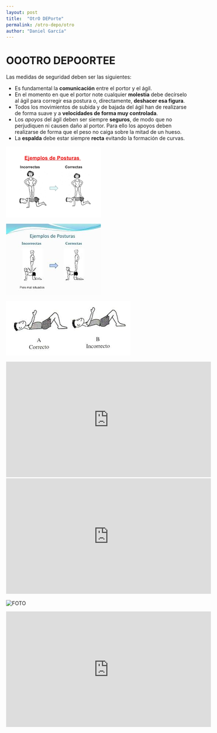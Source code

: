 ```yaml
---
layout: post
title:  "OtrO DEPorte"
permalink: /otro-depo/otro
author: "Daniel García"
---
```


# OOOTRO DEPOORTEE



Las medidas de seguridad deben ser las siguientes:
* Es fundamental la **comunicación** entre el portor y el ágil.
* En el momento en que el portor note cualquier **molestia** debe decírselo al ágil para corregir esa postura o, directamente, **deshacer esa figura**.
* Todos los movimientos de subida y de bajada del ágil han de realizarse de forma suave y a **velocidades de forma muy controlada**.
* Los *apoyos* del ágil deben ser siempre **seguros**, de modo que no perjudiquen ni causen daño al portor. Para ello los apoyos deben realizarse de forma que el peso no caiga sobre la mitad de un hueso.
* La **espalda** debe estar siempre **recta** evitando la formación de curvas.

![ESPALDA1](https://github.com/danieledufis/danieledufis.github.io/blob/master/images_text/acrosport_medidasdeseguridad1.png "ESPALDA 1")

![ESPALDA2](https://github.com/danieledufis/danieledufis.github.io/blob/master/images_text/acrosport_medidasdeseguridad2.jpg)

![ESPALDA3](https://github.com/danieledufis/danieledufis.github.io/blob/master/images_text/acrosport_medidasdeseguridad3.jpg)

<iframe width="560" height="315" src="https://www.youtube.com/embed/TLJ82k-aflc" frameborder="0" allow="accelerometer; autoplay; encrypted-media; gyroscope; picture-in-picture" allowfullscreen></iframe>

<!--iframe width="560" height="315" src="https://www.youtube.com/embed/8djVh2Df6ew" frameborder="0" allow="accelerometer; autoplay; encrypted-media; gyroscope; picture-in-picture" allowfullscreen></iframe-->

<iframe width="560" height="315" src="https://www.youtube.com/embed/8djVh2Df6ew" frameborder="0" allow="accelerometer; autoplay; encrypted-media; gyroscope; picture-in-picture" allowfullscreen></iframe>

![FOTO](https://github.com/danieledufis/danieledufis.github.io/blob/master/images/conozcomicuerpo_micuerpo_musculosyestiramientos_pesta%C3%B1a.jpg)

<iframe width="560" height="315" src="https://www.youtube.com/embed/QCKKGMfFa9c" frameborder="0" allow="accelerometer; autoplay; encrypted-media; gyroscope; picture-in-picture" allowfullscreen></iframe>

[imagen]:(https://github.com/danieledufis/danieledufis.github.io/blob/master/images/atletismo_carreras_fondo_mediomarat%C3%B3n_pesta%C3%B1a.jpg"atletismo")"atletismo"


